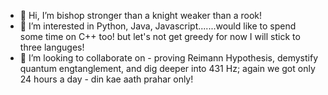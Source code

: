 - 👋 Hi, I’m bishop stronger than a knight weaker than a rook!
- 👀 I’m interested in Python, Java, Javascript.......would like to spend some time on C++ too! but let's not get greedy for now I will stick to three languges!
- 💞️ I’m looking to collaborate on -  proving Reimann Hypothesis, demystify quantum engtanglement, and dig deeper into 431 Hz; again we got only 24 hours a day - din kae aath prahar only!

<!---
bisgithop/bisgithop is a ✨ special ✨ repository because its `README.md` (this file) appears on your GitHub profile.
You can click the Preview link to take a look at your changes.
--->
